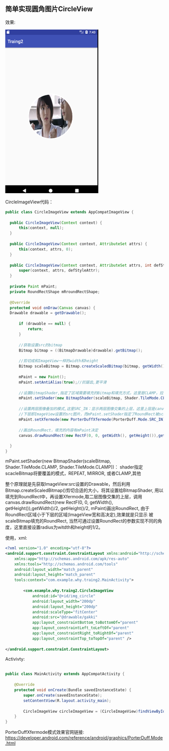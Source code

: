 ## 简单实现圆角图片CircleView

效果:

![](https://github.com/whyrookie/android_dev_skills/blob/master/images/CircleImageView.png)

CircleImageView代码：

```java
public class CircleImageView extends AppCompatImageView {

  public CircleImageView(Context context) {
      this(context, null);
  }

  public CircleImageView(Context context, AttributeSet attrs) {
      this(context, attrs, 0);
  }

  public CircleImageView(Context context, AttributeSet attrs, int defStyleAttr) {
      super(context, attrs, defStyleAttr);
  }

  private Paint mPaint;
  private RoundRectShape mRroundRectShape;

  @Override
  protected void onDraw(Canvas canvas) {
  Drawable drawable = getDrawable();

      if (drawable == null) {
          return;
      }

      //获取设置src的bitmap
      Bitmap bitmap = ((BitmapDrawable)drawable).getBitmap();

      //剪切成和ImageView一样的width和height
      Bitmap scaleBitmap = Bitmap.createScaledBitmap(bitmap, getWidth(), getHeight(), true);

      mPaint = new Paint();
      mPaint.setAntiAlias(true);//抗锯齿,更平滑

      //设置BitmapShader,指定了区域需要填充的Bitmap和填充方式，这里是CLAMP，拉伸式
      mPaint.setShader(new BitmapShader(scaleBitmap, Shader.TileMode.CLAMP, Shader.TileMode.CLAMP));

      //设置两层图像叠加的模式,这里SRC_IN：显示两层图像交集的上层，这里上层是canvas绘制的RoundRect
      //下层即ImageView设置的src图片，而mPaint.setShader指定了RoundRect被scaleBitmap填充，因此最终看到的被scaleBitmap填充的RoundRect.
      mPaint.setXfermode(new PorterDuffXfermode(PorterDuff.Mode.SRC_IN));

      //画出RoundRect，填充的内容有mPaint决定
      canvas.drawRoundRect(new RectF(0, 0, getWidth(), getHeight()),getWidth()/2, getHeight()/2, mPaint);

  }
}
```

  mPaint.setShader(new BitmapShader(scaleBitmap, Shader.TileMode.CLAMP, Shader.TileMode.CLAMP))：
shader指定scacleBitmap将要覆盖的模式，REPEAT, MIRROR, 或者CLAMP,其他


整个原理就是先获取ImageView:src设置的Drawable，然后利用Bitmap.createScaledBitmap()剪切合适的大小，将其设置给BitmapShader,
用以填充到RoundRect中，再设置Xfermode,取二层图像交集的上层，调用canvas.drawRoundRect(new RectF(0, 0, getWidth(), getHeight()),getWidth()/2, getHeight()/2, mPaint)画出RoundRect, 由于RoundRect区域小于下层的区域(ImageView宽和高决定),效果就是只显示
被scaleBitmap填充的RoundRect, 当然可通过设置RoundRect的参数实现不同的角度，这里直接设置radius为witdth和height的1/2。

使用，xml:

```xml
<?xml version="1.0" encoding="utf-8"?>
<android.support.constraint.ConstraintLayout xmlns:android="http://schemas.android.com/apk/res/android"
    xmlns:app="http://schemas.android.com/apk/res-auto"
    xmlns:tools="http://schemas.android.com/tools"
    android:layout_width="match_parent"
    android:layout_height="match_parent"
    tools:context="com.example.why.traing2.MainActivity">

        <com.example.why.traing2.CircleImageView
            android:id="@+id/img_circle"
            android:layout_width="200dp"
            android:layout_height="200dp"
            android:scaleType="fitCenter"
            android:src="@drawable/gakki"
            app:layout_constraintBottom_toBottomOf="parent"
            app:layout_constraintLeft_toLeftOf="parent"
            app:layout_constraintRight_toRightOf="parent"
            app:layout_constraintTop_toTopOf="parent" />

</android.support.constraint.ConstraintLayout>

```


Activivty:

```java

public class MainActivity extends AppCompatActivity {

    @Override
    protected void onCreate(Bundle savedInstanceState) {
        super.onCreate(savedInstanceState);
        setContentView(R.layout.activity_main);

        CircleImageView circleImageView = (CircleImageView)findViewById(R.id.img_circle);
    }
}
```
PorterDuffXfermode模式效果官网链接:
https://developer.android.com/reference/android/graphics/PorterDuff.Mode.html
